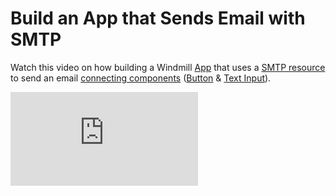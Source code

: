 # Build an App that Sends Email with SMTP

Watch this video on how building a Windmill [App](../../../apps/0_app_editor/index.mdx) that uses a [SMTP resource](../../../integrations/smtp.md) to send an email [connecting components](../../../apps/2_connecting_components/index.mdx) ([Button](../../../apps/4_app_configuration_settings/button.mdx) & [Text Input](../../../apps/4_app_configuration_settings/text_input.mdx)).

<iframe
	style={{ aspectRatio: '16/9' }}
	src="https://www.youtube.com/embed/5ntRI4oNx7g?vq=hd1080"
	title="Small tutorial on how to build a Windmill App that uses a SMTP resource to send an email connecting components (Button & Text Input)"
	frameBorder="0"
	allow="accelerometer; autoplay; clipboard-write; encrypted-media; gyroscope; picture-in-picture; web-share"
	allowFullScreen
	className="border-2 rounded-xl object-cover w-full dark:border-gray-800"
></iframe>
